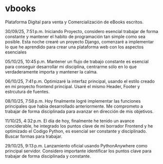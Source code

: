# vbooks
Plataforma Digital para venta y Comercialización de eBooks escritos.


30/09/25, 7:51 p.m.
Iniciando Proyecto, considero esencial trabajar de forma constante y mantener el habito de programación tan simple como sea posible.
Esta noche crearé un proyecto Django, comenzaré a implementar lo que he aprendido para crear una plataforma web con los aspectos esenciales

05/10/25, 10:45 p.m.
Mantener un flujo de trabajo constante es esencial para conseguir desarrollar mi disciplina, centrarme sólo en lo que verdaderamente importa y mantener la calma.

06/10/25, 7:41 p.m.
Optimizaré la interfaz principal, usando el estilo creado en mi proyecto frontend principal.
Usaré el mismo Header, Footer y estrcutura de fuentes.

08/10/25, 7:58 p.m.
Hoy finalmente logré implementar las funciones principales que habia desarrollado anteriormente. Me comprometo a trabajar de forma disciplinada para avanzar en dirección de mis objetivos.

11/10/25, 4:32 p.m.
El día de hoy, finalmente he tenido un avance conciderable, he integrado los puntos clave de mi borrador Frontend y he optimizado el Codigo Python, es esencial ser constante y disciplinado. Buscar formas para trabajar.

29/10/25, 9:13 p.m.
Lanzamiento oficial usando PythonAnywhere como principal servidor.
Considero importante identificar los puntos clave para trabajar de forma disciplinada y constante.